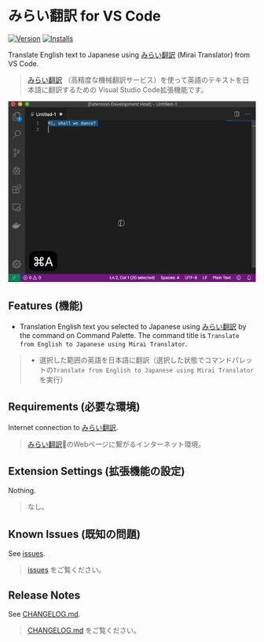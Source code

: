 # みらい翻訳 for VS Code

[![Version](https://vsmarketplacebadge.apphb.com/version/zawa.mirai-translator.svg)](https://marketplace.visualstudio.com/items?itemName=zawa.mirai-translator)
[![Installs](https://vsmarketplacebadge.apphb.com/installs-short/zawa.mirai-translator.svg)](https://marketplace.visualstudio.com/items?itemName=zawa.mirai-translator)

Translate English text to Japanese using [みらい翻訳] (Mirai Translator) from VS Code.

> [みらい翻訳] （高精度な機械翻訳サービス）を使って英語のテキストを日本語に翻訳するための Visual Studio Code拡張機能です。

![demo](images/demo.gif)

[みらい翻訳]: https://miraitranslate.com/trial/

## Features (機能)

- Translation English text you selected to Japanese using [みらい翻訳] by the command on Command Palette. The command title is `Translate from English to Japanese using Mirai Translator`.

> - 選択した範囲の英語を日本語に翻訳（選択した状態でコマンドパレットの`Translate from English to Japanese using Mirai Translator`を実行）

## Requirements (必要な環境)

Internet connection to [みらい翻訳].

> [みらい翻訳]のWebページに繋がるインターネット環境。

## Extension Settings (拡張機能の設定)

Nothing.

> なし。

## Known Issues (既知の問題)

See [issues](https://github.com/zawataki/vscode-mirai-translator/issues?q=is%3Aissue+is%3Aopen+label%3Abug).

> [issues](https://github.com/zawataki/vscode-mirai-translator/issues?q=is%3Aissue+is%3Aopen+label%3Abug) をご覧ください。

## Release Notes

See [CHANGELOG.md](CHANGELOG.md).

> [CHANGELOG.md](CHANGELOG.md) をご覧ください。
